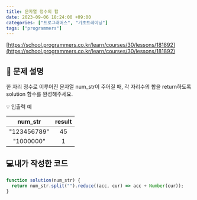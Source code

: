 ```yaml
---
title: 문자열 정수의 합
date: 2023-09-06 18:24:00 +09:00
categories: ["프로그래머스", "기초트레이닝"]
tags: ["programmers"]
---
```


[https://school.programmers.co.kr/learn/courses/30/lessons/181892](https://school.programmers.co.kr/learn/courses/30/lessons/181892)

## 📔 문제 설명

한 자리 정수로 이루어진 문자열 num_str이 주어질 때, 각 자리수의 합을 return하도록 solution 함수를 완성해주세요.

💡 입출력 예

|   num_str   | result |
| :---------: | :----: |
| "123456789" |   45   |
|  "1000000"  |   1    |

## 💻내가 작성한 코드

```js
function solution(num_str) {
  return num_str.split("").reduce((acc, cur) => acc + Number(cur));
}
```

